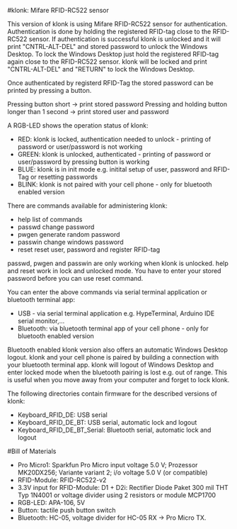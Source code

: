 #klonk: Mifare RFID-RC522 sensor

This version of klonk is using Mifare RFID-RC522 sensor for authentication. Authentication is done by holding the registered RFID-tag close to the RFID-RC522 sensor.
If authentication is successful klonk is unlocked and it will print "CNTRL-ALT-DEL" and stored password to unlock the Windows Desktop. To lock the Windows Desktop 
just hold the registered RFID-tag again close to the RFID-RC522 sensor. klonk will be locked and print "CNTRL-ALT-DEL" and "RETURN" to lock the Windows Desktop. 

Once authenticated by registerd RFID-Tag the stored password can be printed by pressing a button. 

Pressing button short -> print stored password
Pressing and holding button longer than 1 second -> print stored user and password

A RGB-LED shows the operation status of klonk:

* RED: klonk is locked, authentication needed to unlock - printing of password or user/password is not working
* GREEN: klonk is unlocked, authenticated - printing of password or user/password by pressing button is working
* BLUE: klonk is in init mode e.g. initital setup of user, password and RFID-Tag or resetting passwords
* BLINK: klonk is not paired with your cell phone - only for bluetooth enabled version

There are commands available for administering klonk:

* help        list of commands
* passwd      change password
* pwgen       generate random password
* passwin     change windows password
* reset       reset user, password and register RFID-tag

passwd, pwgen and passwin are only working when klonk is unlocked. help and reset work in lock and unlocked mode. You have to enter your stored password before you can use reset command.

You can enter the above commands via serial terminal application or bluetooth terminal app:

* USB - via serial terminal application e.g. HypeTerminal, Arduino IDE serial monitor,...
* Bluetooth: via bluetooth terminal app of your cell phone - only for bluetooth enabled version

Bluetooth enabled klonk version also offers an automatic Windows Desktop logout. klonk and your cell phone is paired by building a connection with your bluetooth terminal app. klonk
will logout of Windows Desktop and enter locked mode when the bluetooth pairing is lost e.g. out of range. This is useful when you move away from your computer and forget to lock klonk.

The following directories contain firmware for the described versions of klonk:

* Keyboard_RFID_DE: USB serial
* Keyboard_RFID_DE_BT: USB serial, automatic lock and logout
* Keyboard_RFID_DE_BT_Serial: Bluetooth serial, automatic lock and logout

#Bill of Materials
* Pro Micro1: Sparkfun Pro Micro input voltage 5.0 V; Prozessor MK20DX256; Variante variant 2; i/o voltage 5.0 V (or compatible)
* RFID-Module: RFID-RC522-v2
* 3.3V input for RFID-Module: D1 + D2i: Rectifier Diode Paket 300 mil THT Typ 1N4001 or voltage divider using 2 resistors or module MCP1700
* RGB-LED: APA-106, 5V
* Button: tactile push button switch
* Bluetooth: HC-05, voltage divider for HC-05 RX -> Pro Micro TX.

